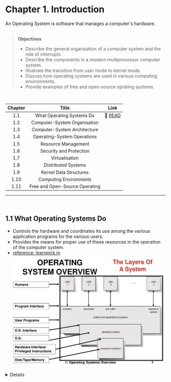 # Chapter 1. Introduction

An Operating System is software that manages a computer's hardware.
<br/>
<br/>

> **Objectives**
>
> - Describe the general organisation of a computer system and the role of interrupts.
> - Describe the components in a modern multiprocessor computer system.
> - Illustrate the transition from user mode to kernel mode.
> - Discuss how operating systems are used in various computing environments.
> - Provide examples of free and open-source oprating systems.

<br/>

| Chapter |             Title              |                   Link                   |
| :-----: | :----------------------------: | :--------------------------------------: |
|   1.1   |   What Operating Systems Do    | 📖 [READ](#11-what-operating-systems-do) |
|   1.2   |  Computer-System Organisation  |                                          |
|   1.3   |  Computer-System Architecture  |                                          |
|   1.4   |  Operating-System Operations   |                                          |
|   1.5   |      Resource Management       |                                          |
|   1.6   |    Security and Protection     |                                          |
|   1.7   |         Virtualisation         |                                          |
|   1.8   |      Distributed Systems       |                                          |
|   1.9   |     Kernel Data Structures     |                                          |
|  1.10   |     Computing Environments     |                                          |
|  1.11   | Free and Open-Source Operating |                                          |

---

<br/>

## 1.1 What Operating Systems Do

- Controls the hardware and coordinates its use among the various application programs for the various users.
- Provides the means for proper use of these resources in the operation of the computer system.
- [reference: learnpick.in](https://www.learnpick.in/prime/documents/ppts/details/510/operating-systems-overview)
  ![computer-system-abstract-view.png](computer-system-abstract-view.png)

<details markdown="1">

### 1.1.1 User View

- A system is designed for one user to monopolise its resources.
- The goal is to maximise the work that user is performing ( **Ease of use > resource utilisation**)

### 1.1.2 System View

- The program most intimately involved with the hardware
  - The OS must decide how to allocate them to specific programs and users so that it can operate the computer system efficiently and fairly.
- OS is a control program manages the execution of user programs to prevent errors and improper use of the computer, especially concerned with the operation and control of I/O devices.

### 1.1.3 Defining Operating Systems

- The fundamental goal of computer systems is to execute programs and to make solving user problems easier.
  - The common functions of controlling and allocationg resources are brought together into one piece of software: the operating system
  - Kernel: The one program running at all time on the computer

</details>
